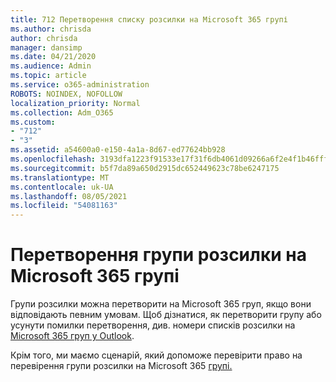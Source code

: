 ```yaml
---
title: 712 Перетворення списку розсилки на Microsoft 365 групі
ms.author: chrisda
author: chrisda
manager: dansimp
ms.date: 04/21/2020
ms.audience: Admin
ms.topic: article
ms.service: o365-administration
ROBOTS: NOINDEX, NOFOLLOW
localization_priority: Normal
ms.collection: Adm_O365
ms.custom:
- "712"
- "3"
ms.assetid: a54600a0-e150-4a1a-8d67-ed77624bb928
ms.openlocfilehash: 3193dfa1223f91533e17f31f6db4061d09266a6f2e4f1b46fffc40f8fb50fda1
ms.sourcegitcommit: b5f7da89a650d2915dc652449623c78be6247175
ms.translationtype: MT
ms.contentlocale: uk-UA
ms.lasthandoff: 08/05/2021
ms.locfileid: "54081163"
---
```

# <a name="convert-a-distribution-group-to-a-microsoft-365-group"></a>Перетворення групи розсилки на Microsoft 365 групі

Групи розсилки можна перетворити на Microsoft 365 груп, якщо вони відповідають певним умовам. Щоб дізнатися, як перетворити групу або усунути помилки перетворення, див. номери списків розсилки на [Microsoft 365 груп у Outlook](https://docs.microsoft.com/microsoft-365/admin/manage/upgrade-distribution-lists).

Крім того, ми маємо сценарій, який допоможе перевірити право на перевірення групи розсилки на Microsoft 365 [групі.](https://aka.ms/DLToM365Group)